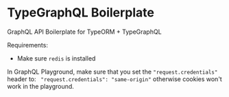 # TypeGraphQL Boilerplate

GraphQL API Boilerplate for TypeORM + TypeGraphQL

Requirements:

- Make sure `redis` is installed

In GraphQL Playground, make sure that you set the `"request.credentials"` header to: ` "request.credentials": "same-origin"`
otherwise cookies won't work in the playground.
